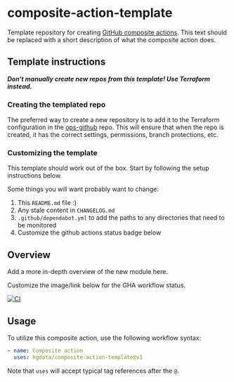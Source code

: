 # composite-action-template

Template repository for creating [GitHub composite actions](https://docs.github.com/en/actions/creating-actions/creating-a-composite-action).
This text should be replaced with a short description of what the composite action does.

## Template instructions

***Don't manually create new repos from this template! Use Terraform instead.***

### Creating the templated repo

The preferred way to create a new repository is to add it to the Terraform configuration
in the [ops-github](https://github.com/HGData/ops-github) repo. This will ensure that when the repo is created,
it has the correct settings, permissions, branch protections, etc.

### Customizing the template

This template should work out of the box. Start by following the setup instructions below.

Some things you will want probably want to change:

1. This `README.md` file :)
1. Any stale content in `CHANGELOG.md`
1. `.github/dependabot.yml` to add the paths to any directories that need to be monitored
1. Customize the github actions status badge below

## Overview

Add a more in-depth overview of the new module here.

Customize the image/link below for the GHA workflow status.

[![CI](https://github.com/HGData/composite-action-template/actions/workflows/main.yml/badge.svg)](https://github.com/HGData/composite-action-template/actions/workflows/main.yml)

## Usage

To utilize this composite action, use the following workflow syntax:
```yaml
- name: Composite action
  uses: hgdata/composite-action-template@v1
```

Note that `uses` will accept typical tag references after the `@`.
